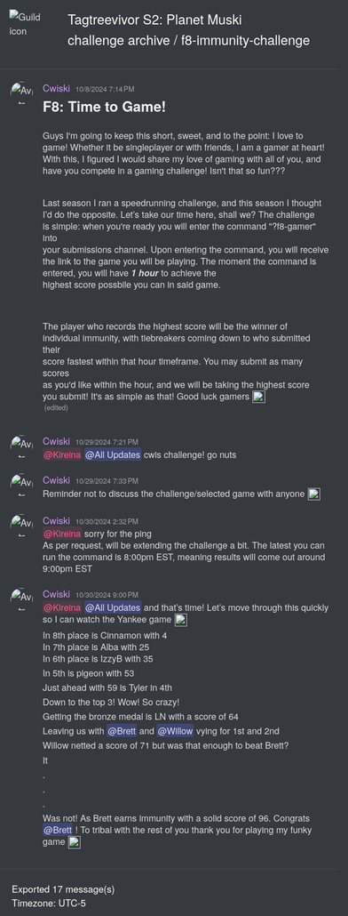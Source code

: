 <!DOCTYPE html><html lang=en><head><title>Tagtreevivor S2: Planet Muski - f8-immunity-challenge</title><meta charset=utf-8><meta name=viewport content="width=device-width"><style>@font-face{src:url("https://cdn.jsdelivr.net/gh/Tyrrrz/DiscordFonts@master/ggsans-normal-400.woff2");font-family:gg sans;font-weight:400;font-style:normal}@font-face{src:url("https://cdn.jsdelivr.net/gh/Tyrrrz/DiscordFonts@master/ggsans-normal-500.woff2");font-family:gg sans;font-weight:500;font-style:normal}@font-face{src:url("https://cdn.jsdelivr.net/gh/Tyrrrz/DiscordFonts@master/ggsans-normal-600.woff2");font-family:gg sans;font-weight:600;font-style:normal}@font-face{src:url("https://cdn.jsdelivr.net/gh/Tyrrrz/DiscordFonts@master/ggsans-normal-700.woff2");font-family:gg sans;font-weight:700;font-style:normal}@font-face{src:url("https://cdn.jsdelivr.net/gh/Tyrrrz/DiscordFonts@master/ggsans-normal-800.woff2");font-family:gg sans;font-weight:800;font-style:normal}@font-face{src:url("https://cdn.jsdelivr.net/gh/Tyrrrz/DiscordFonts@master/ggsans-italic-400.woff2");font-family:gg sans;font-weight:400;font-style:italic}@font-face{src:url("https://cdn.jsdelivr.net/gh/Tyrrrz/DiscordFonts@master/ggsans-italic-500.woff2");font-family:gg sans;font-weight:500;font-style:italic}@font-face{src:url("https://cdn.jsdelivr.net/gh/Tyrrrz/DiscordFonts@master/ggsans-italic-600.woff2");font-family:gg sans;font-weight:600;font-style:italic}@font-face{src:url("https://cdn.jsdelivr.net/gh/Tyrrrz/DiscordFonts@master/ggsans-italic-700.woff2");font-family:gg sans;font-weight:700;font-style:italic}@font-face{src:url("https://cdn.jsdelivr.net/gh/Tyrrrz/DiscordFonts@master/ggsans-italic-800.woff2");font-family:gg sans;font-weight:800;font-style:italic}html,body{margin:0;padding:0;background-color:#36393e;color:#dcddde;font-family:"gg sans","Helvetica Neue",Helvetica,Arial,sans-serif;font-size:17px;font-weight:400;scroll-behavior:smooth}a{color:#00aff4;text-decoration:none}a:hover{text-decoration:underline}img{object-fit:contain;image-rendering:high-quality;image-rendering:-webkit-optimize-contrast}.preamble{display:grid;grid-template-columns:auto 1fr;max-width:100%;padding:1rem}.preamble__guild-icon-container{grid-column:1}.preamble__guild-icon{max-width:88px;max-height:88px}.preamble__entries-container{grid-column:2;margin-left:1rem}.preamble__entry{margin-bottom:0.15rem;color:#ffffff;font-size:1.4rem}.preamble__entry--small{font-size:1rem}.chatlog{padding:1rem 0;width:100%;border-top:1px solid rgba(255,255,255,0.1);border-bottom:1px solid rgba(255,255,255,0.1)}.chatlog__message-group{margin-bottom:1rem}.chatlog__message-container{background-color:transparent;transition:background-color 1s ease}.chatlog__message-container--highlighted{background-color:rgba(114,137,218,0.2)}.chatlog__message-container--pinned{background-color:rgba(249,168,37,0.05)}.chatlog__message{display:grid;grid-template-columns:auto 1fr;padding:0.15rem 0;direction:ltr;unicode-bidi:bidi-override}.chatlog__message:hover{background-color:#32353b}.chatlog__message:hover .chatlog__short-timestamp{display:block}.chatlog__message-aside{grid-column:1;width:72px;padding:0.15rem 0.15rem 0 0.15rem;text-align:center}.chatlog__reply-symbol{height:10px;margin:6px 4px 4px 36px;border-left:2px solid #4f545c;border-top:2px solid #4f545c;border-radius:8px 0 0 0}.chatlog__avatar{width:40px;height:40px;border-radius:50%}.chatlog__short-timestamp{display:none;color:#a3a6aa;font-size:0.75rem;font-weight:500;direction:ltr;unicode-bidi:bidi-override}.chatlog__message-primary{grid-column:2;min-width:0}.chatlog__reply{display:flex;margin-bottom:0.15rem;align-items:center;color:#b5b6b8;font-size:0.875rem;white-space:nowrap;overflow:hidden;text-overflow:ellipsis}.chatlog__reply-avatar{width:16px;height:16px;margin-right:0.25rem;border-radius:50%}.chatlog__reply-author{margin-right:0.3rem;font-weight:600}.chatlog__reply-content{overflow:hidden;text-overflow:ellipsis}.chatlog__reply-link{cursor:pointer}.chatlog__reply-link *{display:inline;pointer-events:none}.chatlog__reply-link .chatlog__markdown-quote{display:inline}.chatlog__reply-link .chatlog__markdown-pre{display:inline}.chatlog__reply-link:hover{color:#ffffff}.chatlog__reply-link:hover *:not(.chatlog__markdown-spoiler){color:inherit}.chatlog__reply-edited-timestamp{margin-left:0.25rem;color:#a3a6aa;font-size:0.75rem;font-weight:500;direction:ltr;unicode-bidi:bidi-override}.chatlog__system-notification-icon{width:18px;height:18px}.chatlog__system-notification-author{font-weight:500;color:#ffffff}.chatlog__system-notification-content{color:#96989d}.chatlog__system-notification-link{font-weight:500;color:#ffffff}.chatlog__system-notification-timestamp{margin-left:0.3rem;color:#a3a6aa;font-size:0.75rem;font-weight:500;direction:ltr;unicode-bidi:bidi-override}.chatlog__system-notification-timestamp a{color:inherit}.chatlog__header{margin-bottom:0.1rem}.chatlog__author{font-weight:500;color:#ffffff}.chatlog__author-tag{position:relative;top:-0.1rem;margin-left:0.3rem;padding:0.05rem 0.3rem;border-radius:3px;background-color:#5865F2;color:#ffffff;font-size:0.625rem;font-weight:500;line-height:1.3}.chatlog__timestamp{margin-left:0.3rem;color:#a3a6aa;font-size:0.75rem;font-weight:500;direction:ltr;unicode-bidi:bidi-override}.chatlog__timestamp a{color:inherit}.chatlog__content{padding-right:1rem;font-size:0.95rem;word-wrap:break-word}.chatlog__edited-timestamp{margin-left:0.15rem;color:#a3a6aa;font-size:0.75rem;font-weight:500}.chatlog__attachment{position:relative;width:fit-content;margin-top:0.3rem;border-radius:3px;overflow:hidden}.chatlog__attachment--hidden{cursor:pointer;box-shadow:0 0 1px 1px rgba(0,0,0,0.1)}.chatlog__attachment--hidden *{pointer-events:none}.chatlog__attachment-spoiler-caption{display:none;position:absolute;left:50%;top:50%;z-index:999;padding:0.4rem 0.8rem;border-radius:20px;transform:translate(-50%,-50%);background-color:rgba(0,0,0,0.9);color:#dcddde;font-size:0.9rem;font-weight:600;letter-spacing:0.05rem}.chatlog__attachment--hidden .chatlog__attachment-spoiler-caption{display:block}.chatlog__attachment--hidden:hover .chatlog__attachment-spoiler-caption{color:#fff}.chatlog__attachment-media{max-width:45vw;max-height:500px;vertical-align:top;border-radius:3px}.chatlog__attachment--hidden .chatlog__attachment-media{filter:blur(44px)}.chatlog__attachment-generic{max-width:520px;width:100%;height:40px;padding:10px;border:1px solid #292b2f;border-radius:3px;background-color:#2f3136;overflow:hidden}.chatlog__attachment--hidden .chatlog__attachment-generic{filter:blur(44px)}.chatlog__attachment-generic-icon{float:left;width:30px;height:100%;margin-right:10px}.chatlog__attachment-generic-size{color:#72767d;font-size:12px}.chatlog__attachment-generic-name{overflow:hidden;white-space:nowrap;text-overflow:ellipsis}.chatlog__embed{display:flex;margin-top:0.3rem;max-width:520px}.chatlog__embed-color-pill{flex-shrink:0;width:0.25rem;border-top-left-radius:3px;border-bottom-left-radius:3px}.chatlog__embed-color-pill--default{background-color:#202225}.chatlog__embed-content-container{display:flex;flex-direction:column;padding:0.5rem 0.6rem;border:1px solid rgba(46,48,54,0.6);border-top-right-radius:3px;border-bottom-right-radius:3px;background-color:rgba(46,48,54,0.3)}.chatlog__embed-content{display:flex;width:100%}.chatlog__embed-text{flex:1}.chatlog__embed-author-container{display:flex;margin-bottom:0.5rem;align-items:center}.chatlog__embed-author-icon{width:20px;height:20px;margin-right:0.5rem;border-radius:50%}.chatlog__embed-author{color:#ffffff;font-size:0.875rem;font-weight:600;direction:ltr;unicode-bidi:bidi-override}.chatlog__embed-author-link{color:#ffffff}.chatlog__embed-title{margin-bottom:0.5rem;color:#ffffff;font-size:0.875rem;font-weight:600}.chatlog__embed-description{color:#dcddde;font-weight:500;font-size:0.85rem}.chatlog__embed-fields{display:flex;flex-wrap:wrap;gap:0 0.5rem}.chatlog__embed-field{flex:0;min-width:100%;max-width:506px;padding-top:0.6rem;font-size:0.875rem}.chatlog__embed-field--inline{flex:1;flex-basis:auto;min-width:50px}.chatlog__embed-field-name{margin-bottom:0.2rem;color:#ffffff;font-weight:600}.chatlog__embed-field-value{color:#dcddde;font-weight:500}.chatlog__embed-thumbnail{flex:0;max-width:80px;max-height:80px;margin-left:1.2rem;border-radius:3px}.chatlog__embed-images{display:grid;margin-top:0.6rem;grid-template-columns:repeat(2,1fr);gap:0.25rem}.chatlog__embed-images--single{display:block}.chatlog__embed-image{object-fit:cover;object-position:center;max-width:500px;max-height:400px;width:100%;height:100%;border-radius:3px}.chatlog__embed-footer{margin-top:0.6rem;color:#dcddde}.chatlog__embed-footer-icon{width:20px;height:20px;margin-right:0.2rem;border-radius:50%;vertical-align:middle}.chatlog__embed-footer-text{vertical-align:middle;font-size:0.75rem;font-weight:500}.chatlog__embed-invite-container{min-width:320px;padding:0.6rem 0.7rem;border:1px solid rgba(46,48,54,0.6);border-radius:3px;background-color:rgba(46,48,54,0.3)}.chatlog__embed-invite-title{margin:0 0 0.8rem 0;color:#b9bbbe;font-size:0.75rem;font-weight:700;text-transform:uppercase}.chatlog__embed-invite{display:flex}.chatlog__embed-invite-guild-icon{width:50px;height:50px;border-radius:0.85rem}.chatlog__embed-invite-info{margin-left:1rem}.chatlog__embed-invite-guild-name{color:#ffffff;font-weight:600}.chatlog__embed-invite-guild-name a{color:inherit}.chatlog__embed-invite-channel-icon{width:18px;height:18px;vertical-align:bottom}.chatlog__embed-invite-channel-name{font-size:0.9rem;font-weight:600}.chatlog__embed-generic-image{object-fit:contain;object-position:left;max-width:45vw;max-height:500px;vertical-align:top;border-radius:3px}.chatlog__embed-generic-video{object-fit:contain;object-position:left;max-width:45vw;max-height:500px;vertical-align:top;border-radius:3px}.chatlog__embed-generic-gifv{object-fit:contain;object-position:left;max-width:45vw;max-height:500px;vertical-align:top;border-radius:3px}.chatlog__embed-spotify{border:0}.chatlog__embed-twitch{border:0}.chatlog__embed-youtube-container{margin-top:0.6rem}.chatlog__embed-youtube{border:0;border-radius:3px}.chatlog__sticker{width:180px;height:180px}.chatlog__sticker--media{max-width:100%;max-height:100%}.chatlog__reactions{display:flex}.chatlog__reaction{display:flex;margin:0.35rem 0.1rem 0.1rem 0;padding:0.125rem 0.375rem;border:1px solid transparent;border-radius:8px;background-color:#2f3136;align-items:center}.chatlog__reaction:hover{border:1px solid hsla(0,0%,100%,.2);background-color:transparent}.chatlog__reaction-count{min-width:9px;margin-left:0.35rem;color:#b9bbbe;font-size:0.875rem}.chatlog__reaction:hover .chatlog__reaction-count{color:#dcddde}.chatlog__markdown{max-width:100%;line-height:1.3;overflow-wrap:break-word}.chatlog__markdown h1{margin:1rem 0 0.5rem;color:#f2f3f5;font-size:1.5rem;line-height:1}.chatlog__markdown h2{margin:1rem 0 0.5rem;color:#f2f3f5;font-size:1.25rem;line-height:1}.chatlog__markdown h3{margin:1rem 0 0.5rem;color:#f2f3f5;font-size:1rem;line-height:1}.chatlog__markdown h1:first-child,h2:first-child,h3:first-child{margin-top:0.5rem}.chatlog__markdown ul,ol{margin:0 0 0 1rem;padding:0}.chatlog__markdown-preserve{white-space:pre-wrap}.chatlog__markdown-spoiler{background-color:rgba(255,255,255,0.1);padding:0 2px;border-radius:3px}.chatlog__markdown-spoiler--hidden{cursor:pointer;background-color:#202225;color:rgba(0,0,0,0)}.chatlog__markdown-spoiler--hidden:hover{background-color:rgba(32,34,37,0.8)}.chatlog__markdown-spoiler--hidden::selection{color:rgba(0,0,0,0)}.chatlog__markdown-quote{display:flex;margin:0.05rem 0}.chatlog__markdown-quote-border{margin-right:0.5rem;border:2px solid #4f545c;border-radius:3px}.chatlog__markdown-pre{background-color:#2f3136;font-family:"Consolas","Courier New",Courier,monospace;font-size:0.85rem;text-decoration:inherit}.chatlog__markdown-pre--multiline{display:block;margin-top:0.25rem;padding:0.5rem;border:2px solid #282b30;border-radius:5px;color:#b9bbbe}.chatlog__markdown-pre--multiline.hljs{background-color:#2f3136;color:#b9bbbe}.chatlog__markdown-pre--inline{display:inline-block;padding:2px;border-radius:3px}.chatlog__markdown-mention{border-radius:3px;padding:0 2px;background-color:rgba(88,101,242,.3);color:#dee0fc;font-weight:500}.chatlog__markdown-mention:hover{background-color:#5865f2;color:#ffffff}.chatlog__markdown-timestamp{background-color:rgba(255,255,255,0.1);padding:0 2px;border-radius:3px}.chatlog__emoji{width:1.325rem;height:1.325rem;margin:0 0.06rem;vertical-align:-0.4rem}.chatlog__emoji--small{width:1rem;height:1rem}.chatlog__emoji--large{width:2.8rem;height:2.8rem}.postamble{padding:1.25rem}.postamble__entry{color:#ffffff}</style><link rel=stylesheet href=https://cdnjs.cloudflare.com/ajax/libs/highlight.js/9.15.6/styles/solarized-dark.min.css><script src=https://cdnjs.cloudflare.com/ajax/libs/highlight.js/9.15.6/highlight.min.js></script><script>document.addEventListener('DOMContentLoaded',()=>{document.querySelectorAll('.chatlog__markdown-pre--multiline').forEach(e=>hljs.highlightBlock(e));});</script><script src=https://cdnjs.cloudflare.com/ajax/libs/lottie-web/5.8.1/lottie.min.js></script><script>document.addEventListener('DOMContentLoaded',()=>{document.querySelectorAll('.chatlog__sticker--media[data-source]').forEach(e=>{const anim=lottie.loadAnimation({container:e,renderer:'svg',loop:true,autoplay:true,path:e.getAttribute('data-source')});anim.addEventListener('data_failed',()=>e.innerHTML='<strong>[Sticker cannot be rendered]</strong>');});});</script><script>function scrollToMessage(event,id){const element=document.getElementById('chatlog__message-container-'+id);if(!element)
return;event.preventDefault();element.classList.add('chatlog__message-container--highlighted');window.scrollTo({top:element.getBoundingClientRect().top-document.body.getBoundingClientRect().top-(window.innerHeight/2),behavior:'smooth'});window.setTimeout(()=>element.classList.remove('chatlog__message-container--highlighted'),2000);}
function showSpoiler(event,element){if(!element)
return;if(element.classList.contains('chatlog__attachment--hidden')){event.preventDefault();element.classList.remove('chatlog__attachment--hidden');}
if(element.classList.contains('chatlog__markdown-spoiler--hidden')){event.preventDefault();element.classList.remove('chatlog__markdown-spoiler--hidden');}}</script><svg style=display:none xmlns=http://www.w3.org/2000/svg><defs><symbol id=attachment-icon viewBox="0 0 720 960"><path fill=#f4f5fb d=M50,935a25,25,0,0,1-25-25V50A25,25,0,0,1,50,25H519.6L695,201.32V910a25,25,0,0,1-25,25Z /><path fill=#7789c4 d=M509.21,50,670,211.63V910H50V50H509.21M530,0H50A50,50,0,0,0,0,50V910a50,50,0,0,0,50,50H670a50,50,0,0,0,50-50h0V191Z /><path fill=#f4f5fb d=M530,215a25,25,0,0,1-25-25V50a25,25,0,0,1,16.23-23.41L693.41,198.77A25,25,0,0,1,670,215Z /><path fill=#7789c4 d=M530,70.71,649.29,190H530V70.71M530,0a50,50,0,0,0-50,50V190a50,50,0,0,0,50,50H670a50,50,0,0,0,50-50Z /></symbol><symbol id=join-icon viewBox="0 0 18 18"><path fill=#3ba55c d="m0 8h14.2l-3.6-3.6 1.4-1.4 6 6-6 6-1.4-1.4 3.6-3.6h-14.2" /></symbol><symbol id=leave-icon viewBox="0 0 18 18"><path fill=#ed4245 d="m3.8 8 3.6-3.6-1.4-1.4-6 6 6 6 1.4-1.4-3.6-3.6h14.2v-2" /></symbol><symbol id=call-icon viewBox="0 0 18 18"><path fill=#3ba55c fill-rule=evenodd d="M17.7163041 15.36645368c-.0190957.02699568-1.9039523 2.6680735-2.9957762 2.63320406-3.0676659-.09785935-6.6733809-3.07188394-9.15694343-5.548738C3.08002193 9.9740657.09772497 6.3791404 0 3.3061316v-.024746C0 2.2060575 2.61386252.3152347 2.64082114.2972376c.7110335-.4971705 1.4917101-.3149497 1.80959713.1372281.19320342.2744561 2.19712724 3.2811005 2.42290565 3.6489167.09884826.1608492.14714912.3554431.14714912.5702838 0 .2744561-.07975258.5770327-.23701117.8751101-.1527655.2902036-.65262318 1.1664385-.89862055 1.594995.2673396.3768148.94804468 1.26429792 2.351016 2.66357424 1.39173858 1.39027775 2.28923588 2.07641807 2.67002628 2.34187563.4302146-.2452108 1.3086162-.74238132 1.5972981-.89423205.5447887-.28682915 1.0907006-.31944893 1.4568885-.08661115.3459689.2182151 3.3383754 2.21027167 3.6225641 2.41611376.2695862.19234426.4144887.5399137.4144887.91672846 0 .2969525-.089862.61190215-.2808189.88523346" /></symbol><symbol id=pencil-icon viewBox="0 0 18 18"><path fill=#99aab5 d="m0 14.25v3.75h3.75l11.06-11.06-3.75-3.75zm17.71-10.21c.39-.39.39-1.02 0-1.41l-2.34-2.34c-.39-.39-1.02-.39-1.41 0l-1.83 1.83 3.75 3.75z" /></symbol><symbol id=pin-icon viewBox="0 0 18 18"><path fill=#b9bbbe d="m16.908 8.39684-8.29587-8.295827-1.18584 1.184157 1.18584 1.18584-4.14834 4.1475v.00167l-1.18583-1.18583-1.185 1.18583 3.55583 3.55502-4.740831 4.74 1.185001 1.185 4.74083-4.74 3.55581 3.555 1.185-1.185-1.185-1.185 4.1475-4.14836h.0009l1.185 1.185z" /></symbol><symbol id=channel-icon viewBox="0 0 24 24"><path fill=#b9bbbe d="M5.88657 21C5.57547 21 5.3399 20.7189 5.39427 20.4126L6.00001 17H2.59511C2.28449 17 2.04905 16.7198 2.10259 16.4138L2.27759 15.4138C2.31946 15.1746 2.52722 15 2.77011 15H6.35001L7.41001 9H4.00511C3.69449 9 3.45905 8.71977 3.51259 8.41381L3.68759 7.41381C3.72946 7.17456 3.93722 7 4.18011 7H7.76001L8.39677 3.41262C8.43914 3.17391 8.64664 3 8.88907 3H9.87344C10.1845 3 10.4201 3.28107 10.3657 3.58738L9.76001 7H15.76L16.3968 3.41262C16.4391 3.17391 16.6466 3 16.8891 3H17.8734C18.1845 3 18.4201 3.28107 18.3657 3.58738L17.76 7H21.1649C21.4755 7 21.711 7.28023 21.6574 7.58619L21.4824 8.58619C21.4406 8.82544 21.2328 9 20.9899 9H17.41L16.35 15H19.7549C20.0655 15 20.301 15.2802 20.2474 15.5862L20.0724 16.5862C20.0306 16.8254 19.8228 17 19.5799 17H16L15.3632 20.5874C15.3209 20.8261 15.1134 21 14.8709 21H13.8866C13.5755 21 13.3399 20.7189 13.3943 20.4126L14 17H8.00001L7.36325 20.5874C7.32088 20.8261 7.11337 21 6.87094 21H5.88657ZM9.41045 9L8.35045 15H14.3504L15.4104 9H9.41045Z" /></symbol><symbol id=thread-icon viewBox="0 0 24 24"><path fill=#b9bbbe d="M5.43309 21C5.35842 21 5.30189 20.9325 5.31494 20.859L5.99991 17H2.14274C2.06819 17 2.01168 16.9327 2.02453 16.8593L2.33253 15.0993C2.34258 15.0419 2.39244 15 2.45074 15H6.34991L7.40991 9H3.55274C3.47819 9 3.42168 8.93274 3.43453 8.85931L3.74253 7.09931C3.75258 7.04189 3.80244 7 3.86074 7H7.75991L8.45234 3.09903C8.46251 3.04174 8.51231 3 8.57049 3H10.3267C10.4014 3 10.4579 3.06746 10.4449 3.14097L9.75991 7H15.7599L16.4523 3.09903C16.4625 3.04174 16.5123 3 16.5705 3H18.3267C18.4014 3 18.4579 3.06746 18.4449 3.14097L17.7599 7H21.6171C21.6916 7 21.7481 7.06725 21.7353 7.14069L21.4273 8.90069C21.4172 8.95811 21.3674 9 21.3091 9H17.4099L17.0495 11.04H15.05L15.4104 9H9.41035L8.35035 15H10.5599V17H7.99991L7.30749 20.901C7.29732 20.9583 7.24752 21 7.18934 21H5.43309Z" /><path fill=#b9bbbe d="M13.4399 12.96C12.9097 12.96 12.4799 13.3898 12.4799 13.92V20.2213C12.4799 20.7515 12.9097 21.1813 13.4399 21.1813H14.3999C14.5325 21.1813 14.6399 21.2887 14.6399 21.4213V23.4597C14.6399 23.6677 14.8865 23.7773 15.0408 23.6378L17.4858 21.4289C17.6622 21.2695 17.8916 21.1813 18.1294 21.1813H22.5599C23.0901 21.1813 23.5199 20.7515 23.5199 20.2213V13.92C23.5199 13.3898 23.0901 12.96 22.5599 12.96H13.4399Z" /></symbol></defs></svg><body><div class=preamble><div class=preamble__guild-icon-container><img class=preamble__guild-icon src="https://cdn.discordapp.com/icons/1213267992494739516/08b7b631f2b59f5672a3fd2aa744e124.png?size=512" alt="Guild icon" loading=lazy></div><div class=preamble__entries-container><div class=preamble__entry>Tagtreevivor S2: Planet Muski</div><div class=preamble__entry>challenge archive / f8-immunity-challenge</div></div></div>
<div class="chatlog">

<div class=chatlog__message-group><div id=chatlog__message-container-1293350919328632974 class=chatlog__message-container data-message-id=1293350919328632974><div class=chatlog__message><div class=chatlog__message-aside><img class=chatlog__avatar src="https://cdn.discordapp.com/avatars/724135578936934470/80ca0cb226185ada9cea1ad81231332e.png?size=512" alt=Avatar loading=lazy></div><div class=chatlog__message-primary><div class=chatlog__header><span class=chatlog__author style=color:rgb(204,154,235) title=cwisbt data-user-id=724135578936934470>Cwiski</span> <span class=chatlog__timestamp title="Tuesday, October 8, 2024 7:14 PM"><a href=#chatlog__message-container-1293350919328632974>10/8/2024 7:14 PM</a></span></div><div class="chatlog__content chatlog__markdown"><span class=chatlog__markdown-preserve><h1>F8: Time to Game!</h1>
Guys I&#39;m going to keep this short, sweet, and to the point: I love to game! Whether it be singleplayer or with friends, I am a gamer at heart! With this, I figured I would share my love of gaming with all of you, and have you compete in a gaming challenge! Isn&#39;t that so fun???



Last season I ran a speedrunning challenge, and this season I thought I’d do the opposite. Let’s take our time here, shall we? The challenge is simple: when you&#39;re ready you will enter the command &quot;?f8-gamer&quot; into your submissions channel. Upon entering the command, you will receive the link to the game you will be playing. The moment the command is entered, you will have <em><strong>1 hour</strong></em> to achieve the highest score possbile you can in said game. 

The player who records the highest score will be the winner of individual immunity, with tiebreakers coming down to who submitted their score fastest within that hour timeframe. You may submit as many scores as you&#39;d like within the hour, and we will be taking the highest score you submit! It&#39;s as simple as that! Good luck gamers <img
    loading="lazy"
    class="chatlog__emoji "
    alt="b_hamfrog"
    title="b_hamfrog"
    src="https://cdn.discordapp.com/emojis/1223430454271807572.gif"></span> <span class=chatlog__edited-timestamp title="Tuesday, October 29, 2024 6:59 PM">(edited)</span></div></div></div></div></div>
<div class=chatlog__message-group><div id=chatlog__message-container-1300962800209756243 class=chatlog__message-container data-message-id=1300962800209756243><div class=chatlog__message><div class=chatlog__message-aside><img class=chatlog__avatar src="https://cdn.discordapp.com/avatars/724135578936934470/80ca0cb226185ada9cea1ad81231332e.png?size=512" alt=Avatar loading=lazy></div><div class=chatlog__message-primary><div class=chatlog__header><span class=chatlog__author style=color:rgb(204,154,235) title=cwisbt data-user-id=724135578936934470>Cwiski</span> <span class=chatlog__timestamp title="Tuesday, October 29, 2024 7:21 PM"><a href=#chatlog__message-container-1300962800209756243>10/29/2024 7:21 PM</a></span></div><div class="chatlog__content chatlog__markdown"><span class=chatlog__markdown-preserve><span class="chatlog__markdown-mention" style="color: rgb(255, 88, 141); background-color: rgba(255, 88, 141, 0.1);">@Kireina</span> <span class="chatlog__markdown-mention" style="">@All Updates</span> cwis challenge! go nuts</span></div></div></div></div></div>
<div class=chatlog__message-group><div id=chatlog__message-container-1300965711421636629 class=chatlog__message-container data-message-id=1300965711421636629><div class=chatlog__message><div class=chatlog__message-aside><img class=chatlog__avatar src="https://cdn.discordapp.com/avatars/724135578936934470/80ca0cb226185ada9cea1ad81231332e.png?size=512" alt=Avatar loading=lazy></div><div class=chatlog__message-primary><div class=chatlog__header><span class=chatlog__author style=color:rgb(204,154,235) title=cwisbt data-user-id=724135578936934470>Cwiski</span> <span class=chatlog__timestamp title="Tuesday, October 29, 2024 7:33 PM"><a href=#chatlog__message-container-1300965711421636629>10/29/2024 7:33 PM</a></span></div><div class="chatlog__content chatlog__markdown"><span class=chatlog__markdown-preserve>Reminder not to discuss the challenge/selected game with anyone <img
    loading="lazy"
    class="chatlog__emoji "
    alt="🫶"
    title="🫶"
    src="https://cdn.jsdelivr.net/gh/twitter/twemoji@latest/assets/svg/1faf6.svg"></span></div></div></div></div></div>
<div class=chatlog__message-group><div id=chatlog__message-container-1301252526565490719 class=chatlog__message-container data-message-id=1301252526565490719><div class=chatlog__message><div class=chatlog__message-aside><img class=chatlog__avatar src="https://cdn.discordapp.com/avatars/724135578936934470/80ca0cb226185ada9cea1ad81231332e.png?size=512" alt=Avatar loading=lazy></div><div class=chatlog__message-primary><div class=chatlog__header><span class=chatlog__author style=color:rgb(204,154,235) title=cwisbt data-user-id=724135578936934470>Cwiski</span> <span class=chatlog__timestamp title="Wednesday, October 30, 2024 2:32 PM"><a href=#chatlog__message-container-1301252526565490719>10/30/2024 2:32 PM</a></span></div><div class="chatlog__content chatlog__markdown"><span class=chatlog__markdown-preserve><span class="chatlog__markdown-mention" style="color: rgb(255, 88, 141); background-color: rgba(255, 88, 141, 0.1);">@Kireina</span> sorry for the ping
As per request, will be extending the challenge a bit. The latest you can run the command is 8:00pm EST, meaning results will come out around 9:00pm EST</span></div></div></div></div></div>
<div class=chatlog__message-group><div id=chatlog__message-container-1301350061418090507 class=chatlog__message-container data-message-id=1301350061418090507><div class=chatlog__message><div class=chatlog__message-aside><img class=chatlog__avatar src="https://cdn.discordapp.com/avatars/724135578936934470/80ca0cb226185ada9cea1ad81231332e.png?size=512" alt=Avatar loading=lazy></div><div class=chatlog__message-primary><div class=chatlog__header><span class=chatlog__author style=color:rgb(204,154,235) title=cwisbt data-user-id=724135578936934470>Cwiski</span> <span class=chatlog__timestamp title="Wednesday, October 30, 2024 9:00 PM"><a href=#chatlog__message-container-1301350061418090507>10/30/2024 9:00 PM</a></span></div><div class="chatlog__content chatlog__markdown"><span class=chatlog__markdown-preserve><span class="chatlog__markdown-mention" style="color: rgb(255, 88, 141); background-color: rgba(255, 88, 141, 0.1);">@Kireina</span> <span class="chatlog__markdown-mention" style="">@All Updates</span> and that’s time! Let’s move through this quickly so I can watch the Yankee game <img
    loading="lazy"
    class="chatlog__emoji "
    alt="SMILE"
    title="SMILE"
    src="https://cdn.discordapp.com/emojis/1130920267821092965.png"></span></div></div></div></div><div id=chatlog__message-container-1301350274488598578 class=chatlog__message-container data-message-id=1301350274488598578><div class=chatlog__message><div class=chatlog__message-aside><div class=chatlog__short-timestamp title="Wednesday, October 30, 2024 9:01 PM">9:01 PM</div></div><div class=chatlog__message-primary><div class="chatlog__content chatlog__markdown"><span class=chatlog__markdown-preserve>In 8th place is Cinnamon with 4
In 7th place is Alba with 25
In 6th place is IzzyB with 35</span></div></div></div></div><div id=chatlog__message-container-1301350408723366001 class=chatlog__message-container data-message-id=1301350408723366001><div class=chatlog__message><div class=chatlog__message-aside><div class=chatlog__short-timestamp title="Wednesday, October 30, 2024 9:01 PM">9:01 PM</div></div><div class=chatlog__message-primary><div class="chatlog__content chatlog__markdown"><span class=chatlog__markdown-preserve>In 5th is pigeon with 53</span></div></div></div></div><div id=chatlog__message-container-1301350501735989319 class=chatlog__message-container data-message-id=1301350501735989319><div class=chatlog__message><div class=chatlog__message-aside><div class=chatlog__short-timestamp title="Wednesday, October 30, 2024 9:02 PM">9:02 PM</div></div><div class=chatlog__message-primary><div class="chatlog__content chatlog__markdown"><span class=chatlog__markdown-preserve>Just ahead with 59 is Tyler in 4th</span></div></div></div></div><div id=chatlog__message-container-1301350538289352765 class=chatlog__message-container data-message-id=1301350538289352765><div class=chatlog__message><div class=chatlog__message-aside><div class=chatlog__short-timestamp title="Wednesday, October 30, 2024 9:02 PM">9:02 PM</div></div><div class=chatlog__message-primary><div class="chatlog__content chatlog__markdown"><span class=chatlog__markdown-preserve>Down to the top 3! Wow! So crazy!</span></div></div></div></div><div id=chatlog__message-container-1301350608888139817 class=chatlog__message-container data-message-id=1301350608888139817><div class=chatlog__message><div class=chatlog__message-aside><div class=chatlog__short-timestamp title="Wednesday, October 30, 2024 9:02 PM">9:02 PM</div></div><div class=chatlog__message-primary><div class="chatlog__content chatlog__markdown"><span class=chatlog__markdown-preserve>Getting the bronze medal is LN with a score of 64</span></div></div></div></div><div id=chatlog__message-container-1301350689116782664 class=chatlog__message-container data-message-id=1301350689116782664><div class=chatlog__message><div class=chatlog__message-aside><div class=chatlog__short-timestamp title="Wednesday, October 30, 2024 9:03 PM">9:03 PM</div></div><div class=chatlog__message-primary><div class="chatlog__content chatlog__markdown"><span class=chatlog__markdown-preserve>Leaving us with <span class="chatlog__markdown-mention" style="">@Brett</span> and <span class="chatlog__markdown-mention" style="">@Willow</span> vying for 1st and 2nd</span></div></div></div></div><div id=chatlog__message-container-1301350782234263673 class=chatlog__message-container data-message-id=1301350782234263673><div class=chatlog__message><div class=chatlog__message-aside><div class=chatlog__short-timestamp title="Wednesday, October 30, 2024 9:03 PM">9:03 PM</div></div><div class=chatlog__message-primary><div class="chatlog__content chatlog__markdown"><span class=chatlog__markdown-preserve>Willow netted a score of 71 but was that enough to beat Brett?</span></div></div></div></div><div id=chatlog__message-container-1301350796851544085 class=chatlog__message-container data-message-id=1301350796851544085><div class=chatlog__message><div class=chatlog__message-aside><div class=chatlog__short-timestamp title="Wednesday, October 30, 2024 9:03 PM">9:03 PM</div></div><div class=chatlog__message-primary><div class="chatlog__content chatlog__markdown"><span class=chatlog__markdown-preserve>It</span></div></div></div></div><div id=chatlog__message-container-1301350802207805491 class=chatlog__message-container data-message-id=1301350802207805491><div class=chatlog__message><div class=chatlog__message-aside><div class=chatlog__short-timestamp title="Wednesday, October 30, 2024 9:03 PM">9:03 PM</div></div><div class=chatlog__message-primary><div class="chatlog__content chatlog__markdown"><span class=chatlog__markdown-preserve>.</span></div></div></div></div><div id=chatlog__message-container-1301350813482094693 class=chatlog__message-container data-message-id=1301350813482094693><div class=chatlog__message><div class=chatlog__message-aside><div class=chatlog__short-timestamp title="Wednesday, October 30, 2024 9:03 PM">9:03 PM</div></div><div class=chatlog__message-primary><div class="chatlog__content chatlog__markdown"><span class=chatlog__markdown-preserve>.</span></div></div></div></div><div id=chatlog__message-container-1301350820985569361 class=chatlog__message-container data-message-id=1301350820985569361><div class=chatlog__message><div class=chatlog__message-aside><div class=chatlog__short-timestamp title="Wednesday, October 30, 2024 9:03 PM">9:03 PM</div></div><div class=chatlog__message-primary><div class="chatlog__content chatlog__markdown"><span class=chatlog__markdown-preserve>.</span></div></div></div></div><div id=chatlog__message-container-1301351000942186546 class=chatlog__message-container data-message-id=1301351000942186546><div class=chatlog__message><div class=chatlog__message-aside><div class=chatlog__short-timestamp title="Wednesday, October 30, 2024 9:04 PM">9:04 PM</div></div><div class=chatlog__message-primary><div class="chatlog__content chatlog__markdown"><span class=chatlog__markdown-preserve>Was not! As Brett earns immunity with a solid score of 96. Congrats <span class="chatlog__markdown-mention" style="">@Brett</span> ! To tribal with the rest of you thank you for playing my funky game <img
    loading="lazy"
    class="chatlog__emoji "
    alt="b_hamfrog"
    title="b_hamfrog"
    src="https://cdn.discordapp.com/emojis/1223430454271807572.gif"></span></div></div></div></div></div>

</div>
<div class=postamble><div class=postamble__entry>Exported 17 message(s)</div><div class=postamble__entry>Timezone: UTC-5</div></div>
